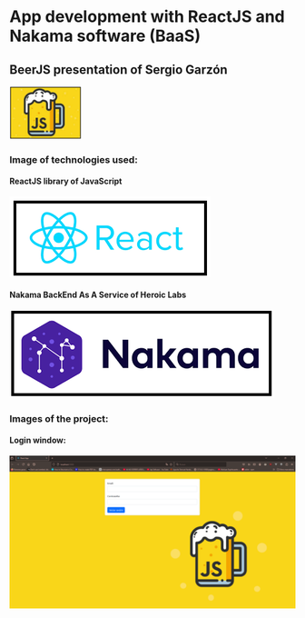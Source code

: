 # App development with ReactJS and Nakama software (BaaS) 

## BeerJS presentation of Sergio Garzón

<img src="./Images/beerjs_image.png" width=25% height=25% />

<br />

### Image of technologies used:

#### ReactJS library of JavaScript

<img src="/Images/react_image.png" />

<br />

#### Nakama BackEnd As A Service of Heroic Labs

<img src="/Images/nakama_heroiclabs_image.png" />

<br />

### Images of the project:

#### Login window:

<img src="/Images/login.png" />
